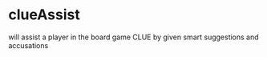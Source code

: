 clueAssist
==========

will assist a player in the board game CLUE by given smart suggestions and accusations
